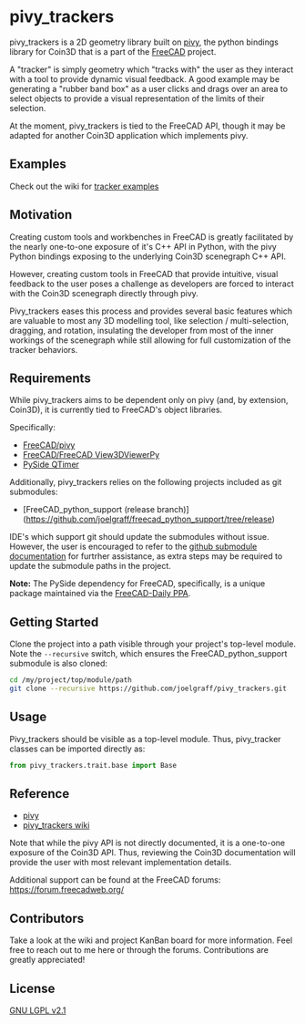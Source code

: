 # pivy_trackers

pivy_trackers is a 2D geometry library built on [pivy](https://github.com/FreeCAD/pivy), the python bindings library for Coin3D that is a part of the [FreeCAD](https://github.com/FreeCAD/FreeCAD) project.  

A "tracker" is simply geometry which "tracks with" the user as they interact with a tool to provide dynamic visual feedback.  A good example may be generating a "rubber band box" as a user clicks and drags over an area to select objects to provide a visual representation of the limits of their selection.

At the moment, pivy_trackers is tied to the FreeCAD API, though it may be adapted for another Coin3D application which implements pivy.

## Examples

Check out the wiki for [tracker examples](https://github.com/joelgraff/pivy_trackers/wiki/Examples)

## Motivation

Creating custom tools and workbenches in FreeCAD is greatly facilitated by the nearly one-to-one exposure of it's C++ API in Python, with the pivy Python bindings exposing to the underlying Coin3D scenegraph C++ API.

However, creating custom tools in FreeCAD that provide intuitive, visual feedback to the user poses a challenge as developers are forced to interact with the Coin3D scenegraph directly through pivy.  

Pivy_trackers eases this process and provides several basic features which are valuable to most any 3D modelling tool, like selection / multi-selection, dragging, and rotation, insulating the developer from most of the inner workings of the scenegraph while still allowing for full customization of the tracker behaviors.

## Requirements

While pivy_trackers aims to be dependent only on pivy (and, by extension, Coin3D), it is currently tied to FreeCAD's object libraries.

Specifically:
+ [FreeCAD/pivy](https://github.com/FreeCAD/pivy)
+ [FreeCAD/FreeCAD View3DViewerPy](https://github.com/FreeCAD/FreeCAD/blob/1995f9d0bac63820c5c42ac0075c91a49cbad119/src/Gui/View3DViewerPy.h)
+ [PySide QTimer](https://pypi.org/project/PySide2/)

Additionally, pivy_trackers relies on the following projects included as git submodules:

* [FreeCAD_python_support (release branch)] (https://github.com/joelgraff/freecad_python_support/tree/release)

IDE's which support git should update the submodules without issue.  However, the user is encouraged to refer to the [github submodule documentation](https://git-scm.com/book/en/v2/Git-Tools-Submodules) for furtrher assistance, as extra steps may be required to update the submodule paths in the project.


**Note:** The PySide dependency for FreeCAD, specifically, is a unique package maintained via the [FreeCAD-Daily PPA](https://launchpad.net/~freecad-maintainers/+archive/ubuntu/freecad-daily).

## Getting Started

Clone the project into a path visible through your project's top-level module.  Note the `--recursive` switch, which ensures the FreeCAD_python_support submodule is also cloned:

```bash
cd /my/project/top/module/path
git clone --recursive https://github.com/joelgraff/pivy_trackers.git
```

## Usage

Pivy_trackers should be visible as a top-level module.  Thus, pivy_tracker classes can be imported directly as:

```python
from pivy_trackers.trait.base import Base
```

## Reference

+ [pivy](https://grey.colorado.edu/coin3d/index.html)
+ [pivy_trackers wiki](https://github.com/joelgraff/pivy_trackers/wiki)

Note that while the pivy API is not directly documented, it is a one-to-one exposure of the Coin3D API.  Thus, reviewing the Coin3D documentation will provide the user with most relevant implementation details.  

Additional support can be found at the FreeCAD forums: https://forum.freecadweb.org/

## Contributors

Take a look at the wiki and project KanBan board for more information.  Feel free to reach out to me here or through the forums.  Contributions are greatly appreciated!

## License

[GNU LGPL v2.1](LICENSE)
